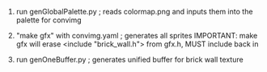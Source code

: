1. run genGlobalPalette.py         ;  reads colormap.png and inputs them into the palette for convimg

2. "make gfx" with convimg.yaml    ;  generates all sprites
    IMPORTANT: make gfx will erase <include "brick_wall.h"> from gfx.h, MUST include back in

4. run genOneBuffer.py             ;  generates unified buffer for brick wall texture
